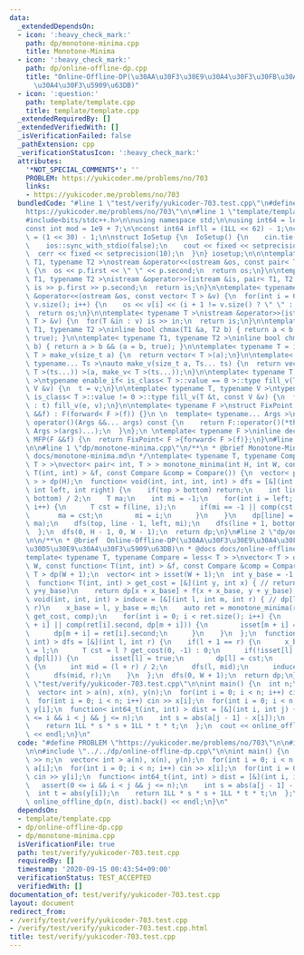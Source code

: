 ```yaml
---
data:
  _extendedDependsOn:
  - icon: ':heavy_check_mark:'
    path: dp/monotone-minima.cpp
    title: Monotone-Minima
  - icon: ':heavy_check_mark:'
    path: dp/online-offline-dp.cpp
    title: "Online-Offline-DP(\u30AA\u30F3\u30E9\u30A4\u30F3\u30FB\u30AA\u30D5\u30E9\
      \u30A4\u30F3\u5909\u63DB)"
  - icon: ':question:'
    path: template/template.cpp
    title: template/template.cpp
  _extendedRequiredBy: []
  _extendedVerifiedWith: []
  _isVerificationFailed: false
  _pathExtension: cpp
  _verificationStatusIcon: ':heavy_check_mark:'
  attributes:
    '*NOT_SPECIAL_COMMENTS*': ''
    PROBLEM: https://yukicoder.me/problems/no/703
    links:
    - https://yukicoder.me/problems/no/703
  bundledCode: "#line 1 \"test/verify/yukicoder-703.test.cpp\"\n#define PROBLEM \"\
    https://yukicoder.me/problems/no/703\"\n\n#line 1 \"template/template.cpp\"\n\
    #include<bits/stdc++.h>\n\nusing namespace std;\n\nusing int64 = long long;\n\
    const int mod = 1e9 + 7;\n\nconst int64 infll = (1LL << 62) - 1;\nconst int inf\
    \ = (1 << 30) - 1;\n\nstruct IoSetup {\n  IoSetup() {\n    cin.tie(nullptr);\n\
    \    ios::sync_with_stdio(false);\n    cout << fixed << setprecision(10);\n  \
    \  cerr << fixed << setprecision(10);\n  }\n} iosetup;\n\n\ntemplate< typename\
    \ T1, typename T2 >\nostream &operator<<(ostream &os, const pair< T1, T2 >& p)\
    \ {\n  os << p.first << \" \" << p.second;\n  return os;\n}\n\ntemplate< typename\
    \ T1, typename T2 >\nistream &operator>>(istream &is, pair< T1, T2 > &p) {\n \
    \ is >> p.first >> p.second;\n  return is;\n}\n\ntemplate< typename T >\nostream\
    \ &operator<<(ostream &os, const vector< T > &v) {\n  for(int i = 0; i < (int)\
    \ v.size(); i++) {\n    os << v[i] << (i + 1 != v.size() ? \" \" : \"\");\n  }\n\
    \  return os;\n}\n\ntemplate< typename T >\nistream &operator>>(istream &is, vector<\
    \ T > &v) {\n  for(T &in : v) is >> in;\n  return is;\n}\n\ntemplate< typename\
    \ T1, typename T2 >\ninline bool chmax(T1 &a, T2 b) { return a < b && (a = b,\
    \ true); }\n\ntemplate< typename T1, typename T2 >\ninline bool chmin(T1 &a, T2\
    \ b) { return a > b && (a = b, true); }\n\ntemplate< typename T = int64 >\nvector<\
    \ T > make_v(size_t a) {\n  return vector< T >(a);\n}\n\ntemplate< typename T,\
    \ typename... Ts >\nauto make_v(size_t a, Ts... ts) {\n  return vector< decltype(make_v<\
    \ T >(ts...)) >(a, make_v< T >(ts...));\n}\n\ntemplate< typename T, typename V\
    \ >\ntypename enable_if< is_class< T >::value == 0 >::type fill_v(T &t, const\
    \ V &v) {\n  t = v;\n}\n\ntemplate< typename T, typename V >\ntypename enable_if<\
    \ is_class< T >::value != 0 >::type fill_v(T &t, const V &v) {\n  for(auto &e\
    \ : t) fill_v(e, v);\n}\n\ntemplate< typename F >\nstruct FixPoint : F {\n  FixPoint(F\
    \ &&f) : F(forward< F >(f)) {}\n \n  template< typename... Args >\n  decltype(auto)\
    \ operator()(Args &&... args) const {\n    return F::operator()(*this, forward<\
    \ Args >(args)...);\n  }\n};\n \ntemplate< typename F >\ninline decltype(auto)\
    \ MFP(F &&f) {\n  return FixPoint< F >{forward< F >(f)};\n}\n#line 4 \"test/verify/yukicoder-703.test.cpp\"\
    \n\n#line 1 \"dp/monotone-minima.cpp\"\n/**\n * @brief Monotone-Minima\n * @docs\
    \ docs/monotone-minima.md\n */\ntemplate< typename T, typename Compare = less<\
    \ T > >\nvector< pair< int, T > > monotone_minima(int H, int W, const function<\
    \ T(int, int) > &f, const Compare &comp = Compare()) {\n  vector< pair< int, T\
    \ > > dp(H);\n  function< void(int, int, int, int) > dfs = [&](int top, int bottom,\
    \ int left, int right) {\n    if(top > bottom) return;\n    int line = (top +\
    \ bottom) / 2;\n    T ma;\n    int mi = -1;\n    for(int i = left; i <= right;\
    \ i++) {\n      T cst = f(line, i);\n      if(mi == -1 || comp(cst, ma)) {\n \
    \       ma = cst;\n        mi = i;\n      }\n    }\n    dp[line] = make_pair(mi,\
    \ ma);\n    dfs(top, line - 1, left, mi);\n    dfs(line + 1, bottom, mi, right);\n\
    \  };\n  dfs(0, H - 1, 0, W - 1);\n  return dp;\n}\n#line 2 \"dp/online-offline-dp.cpp\"\
    \n\n/**\n * @brief  Online-Offline-DP(\u30AA\u30F3\u30E9\u30A4\u30F3\u30FB\u30AA\
    \u30D5\u30E9\u30A4\u30F3\u5909\u63DB)\n * @docs docs/online-offline-dp.md\n */\n\
    template< typename T, typename Compare = less< T > >\nvector< T > online_offline_dp(int\
    \ W, const function< T(int, int) > &f, const Compare &comp = Compare()) {\n  vector<\
    \ T > dp(W + 1);\n  vector< int > isset(W + 1);\n  int y_base = -1, x_base = -1;\n\
    \  function< T(int, int) > get_cost = [&](int y, int x) { // return dp[0, x+x_base)+f[x+x_base,\
    \ y+y_base)\n    return dp[x + x_base] + f(x + x_base, y + y_base);\n  };\n  function<\
    \ void(int, int, int) > induce = [&](int l, int m, int r) { // dp[l, m) -> dp[m,\
    \ r)\n    x_base = l, y_base = m;\n    auto ret = monotone_minima(r - m, m - l,\
    \ get_cost, comp);\n    for(int i = 0; i < ret.size(); i++) {\n      if(!isset[m\
    \ + i] || comp(ret[i].second, dp[m + i])) {\n        isset[m + i] = true;\n  \
    \      dp[m + i] = ret[i].second;\n      }\n    }\n  };\n  function< void(int,\
    \ int) > dfs = [&](int l, int r) {\n    if(l + 1 == r) {\n      x_base = l, y_base\
    \ = l;\n      T cst = l ? get_cost(0, -1) : 0;\n      if(!isset[l] || comp(cst,\
    \ dp[l])) {\n        isset[l] = true;\n        dp[l] = cst;\n      }\n    } else\
    \ {\n      int mid = (l + r) / 2;\n      dfs(l, mid);\n      induce(l, mid, r);\n\
    \      dfs(mid, r);\n    }\n  };\n  dfs(0, W + 1);\n  return dp;\n};\n#line 6\
    \ \"test/verify/yukicoder-703.test.cpp\"\n\nint main() {\n  int n;\n  cin >> n;\n\
    \  vector< int > a(n), x(n), y(n);\n  for(int i = 0; i < n; i++) cin >> a[i];\n\
    \  for(int i = 0; i < n; i++) cin >> x[i];\n  for(int i = 0; i < n; i++) cin >>\
    \ y[i];\n  function< int64_t(int, int) > dist = [&](int i, int j) {\n    assert(0\
    \ <= i && i < j && j <= n);\n    int s = abs(a[j - 1] - x[i]);\n    int t = abs(y[i]);\n\
    \    return 1LL * s * s + 1LL * t * t;\n  };\n  cout << online_offline_dp(n, dist).back()\
    \ << endl;\n}\n"
  code: "#define PROBLEM \"https://yukicoder.me/problems/no/703\"\n\n#include \"../../template/template.cpp\"\
    \n\n#include \"../../dp/online-offline-dp.cpp\"\n\nint main() {\n  int n;\n  cin\
    \ >> n;\n  vector< int > a(n), x(n), y(n);\n  for(int i = 0; i < n; i++) cin >>\
    \ a[i];\n  for(int i = 0; i < n; i++) cin >> x[i];\n  for(int i = 0; i < n; i++)\
    \ cin >> y[i];\n  function< int64_t(int, int) > dist = [&](int i, int j) {\n \
    \   assert(0 <= i && i < j && j <= n);\n    int s = abs(a[j - 1] - x[i]);\n  \
    \  int t = abs(y[i]);\n    return 1LL * s * s + 1LL * t * t;\n  };\n  cout <<\
    \ online_offline_dp(n, dist).back() << endl;\n}\n"
  dependsOn:
  - template/template.cpp
  - dp/online-offline-dp.cpp
  - dp/monotone-minima.cpp
  isVerificationFile: true
  path: test/verify/yukicoder-703.test.cpp
  requiredBy: []
  timestamp: '2020-09-15 00:43:54+09:00'
  verificationStatus: TEST_ACCEPTED
  verifiedWith: []
documentation_of: test/verify/yukicoder-703.test.cpp
layout: document
redirect_from:
- /verify/test/verify/yukicoder-703.test.cpp
- /verify/test/verify/yukicoder-703.test.cpp.html
title: test/verify/yukicoder-703.test.cpp
---
```

